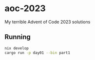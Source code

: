 # aoc-2023

My terrible Advent of Code 2023 solutions

## Running

```bash
nix develop
cargo run -p day01 --bin part1
```

